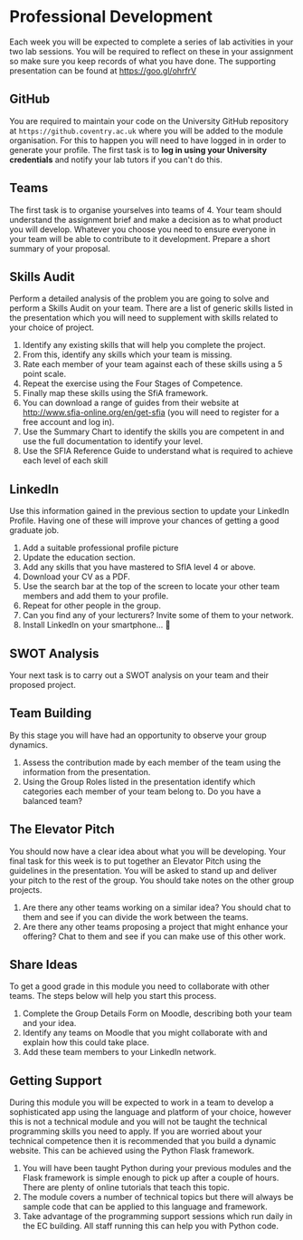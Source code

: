 # Professional Development

Each week you will be expected to complete a series of lab activities in your two lab sessions. You will be required to reflect on these in your assignment so make sure you keep records of what you have done. The supporting presentation can be found at https://goo.gl/ohrfrV 

## GitHub
You are required to maintain your code on the University GitHub repository at `https://github.coventry.ac.uk` where you will be added to the module organisation. For this to happen you will need to have logged in in order to generate your profile. The first task is to **log in using your University credentials** and notify your lab tutors if you can't do this.

## Teams
The first task is to organise yourselves into teams of 4. Your team should understand the assignment brief and make a decision as to what product you will develop. Whatever you choose you need to ensure everyone in your team will be able to contribute to it development. Prepare a short summary of your proposal.

## Skills Audit
Perform a detailed analysis of the problem you are going to solve and perform a Skills Audit on your team. There are a list of generic skills listed in the presentation which you will need to supplement with skills related to your choice of project.

1. Identify any existing skills that will help you complete the project.
2. From this, identify any skills which your team is missing.
3. Rate each member of your team against each of these skills using a 5 point scale.
4. Repeat the exercise using the Four Stages of Competence.
5. Finally map these skills using the SfiA framework.
  1. You can download a range of guides from their website at http://www.sfia-online.org/en/get-sfia (you will need to register for a free account and log in).
  2. Use the Summary Chart to identify the skills you are competent in and use the full documentation to identify your level.
  3. Use the SFIA Reference Guide to understand what is required to achieve each level of each skill

## LinkedIn
Use this information gained in the previous section to update your LinkedIn Profile. Having one of these will improve your chances of getting a good graduate job.

1. Add a suitable professional profile picture
2. Update the education section.
3. Add any skills that you have mastered to SfIA level 4 or above.
4. Download your CV as a PDF.
5. Use the search bar at the top of the screen to locate your other team members and add them to your profile.
6. Repeat for other people in the group.
7. Can you find any of your lecturers? Invite some of them to your network.
8. Install LinkedIn on your smartphone...

## SWOT Analysis
Your next task is to carry out a SWOT analysis on your team and their proposed project.

## Team Building
By this stage you will have had an opportunity to observe your group dynamics.

1. Assess the contribution made by each member of the team using the information from the presentation.
2. Using the Group Roles listed in the presentation identify which categories each member of your team belong to. Do you have a balanced team?

## The Elevator Pitch
You should now have a clear idea about what you will be developing. Your final task for this week is to put together an Elevator Pitch using the guidelines in the presentation. You will be asked to stand up and deliver your pitch to the rest of the group. You should take notes on the other group projects.

1. Are there any other teams working on a similar idea? You should chat to them and see if you can divide the work between the teams.
2. Are there any other teams proposing a project that might enhance your offering? Chat to them and see if you can make use of this other work.

## Share Ideas
To get a good grade in this module you need to collaborate with other teams. The steps below will help you start this process.

1. Complete the Group Details Form on Moodle, describing both your team and your idea.
2. Identify any teams on Moodle that you might collaborate with and explain how this could take place.
3. Add these team members to your LinkedIn network.

## Getting Support
During this module you will be expected to work in a team to develop a sophisticated app using the language and platform of your choice, however this is not a technical module and you will not be taught the technical programming skills you need to apply.
If you are worried about your technical competence then it is recommended that you build a dynamic website. This can be achieved using the Python Flask framework. 

1. You will have been taught Python during your previous modules and the Flask framework is simple enough to pick up after a couple of hours. There are plenty of online tutorials that teach this topic.
2. The module covers a number of technical topics but there will always be sample code that can be applied to this language and framework.
3. Take advantage of the programming support sessions which run daily in the EC building. All staff running this can help you with Python code.
